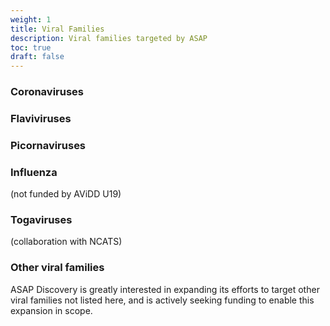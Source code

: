 ```yaml
---
weight: 1
title: Viral Families
description: Viral families targeted by ASAP
toc: true
draft: false
---
```


### Coronaviruses

### Flaviviruses

### Picornaviruses

### Influenza

(not funded by AViDD U19)

### Togaviruses

(collaboration with NCATS)

### Other viral families

ASAP Discovery is greatly interested in expanding its efforts to target other viral families not listed here, and is actively seeking funding to enable this expansion in scope.